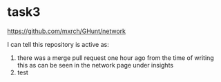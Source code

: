 # task3
https://github.com/mxrch/GHunt/network

I can tell this repository is active as:

1. there was a merge pull request one hour ago from the time of writing this as can be seen in the network page under insights
2. test
